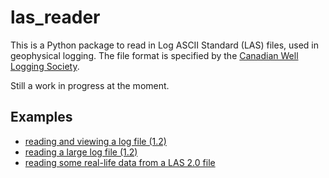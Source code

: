 las_reader
==========

This is a Python package to read in Log ASCII Standard (LAS) files, used in geophysical 
logging. The file format is specified by the 
[Canadian Well Logging Society](http://cwls.org/las_info.php). 

Still a work in progress at the moment.

Examples
--------

- [reading and viewing a log file (1.2)](http://nbviewer.ipython.org/github/kinverarity1/las-reader/blob/master/docs/reading%20and%20viewing%20a%20log%20file%20%281.2%29.ipynb)
- [reading a large log file (1.2)]()
- [reading some real-life data from a LAS 2.0 file]()
